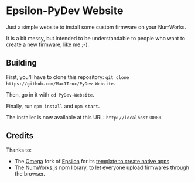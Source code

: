 # Epsilon-PyDev Website

Just a simple website to install some custom firmware on your NumWorks.

It is a bit messy, but intended to be understandable to people who want to create a new firmware, like me ;-).

## Building

First, you'll have to clone this repository: `git clone https://github.com/Max1Truc/PyDev-Website`.

Then, go in it with `cd PyDev-Website`.

Finally, run `npm install` and `npm start`.

The installer is now available at this URL: `http://localhost:8080`.

## Credits

Thanks to:

- The [Omega](https://getomega.dev/) fork of [Epsilon](https://github.com/numworks/epsilon/) for its [template to create native apps](https://github.com/Omega-Numworks/Omega-App-Template).
- The [NumWorks.js](https://www.npmjs.com/package/numworks.js) npm library, to let everyone upload firmwares through the browser.